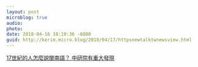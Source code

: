 ```yaml
---
layout: post
microblog: true
audio: 
photo: 
date: 2018-04-16 18:19:36 -0800
guid: http://kerim.micro.blog/2018/04/17/httpsnewtalktwnewsview.html
---
```

[17世紀的人怎麼說閩南語？ 中研院有重大發現](https://newtalk.tw/news/view/2017-04-13/84540)
